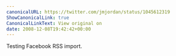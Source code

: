 ```yaml
---
canonicalURL: https://twitter.com/jmjordan/status/1045612319
ShowCanonicalLink: true
CanonicalLinkText: View original on
date: 2008-12-08T19:42:42+00:00
---
```

Testing Facebook RSS import.